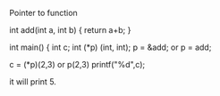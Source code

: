 Pointer to function 

int add(int a, int b)
{
 return a+b;
}

int main()
{
int c;
int (*p) (int, int);
p = &add;
or p = add;

c = (*p)(2,3) or p(2,3)
printf("%d",c);

it will print 5.
